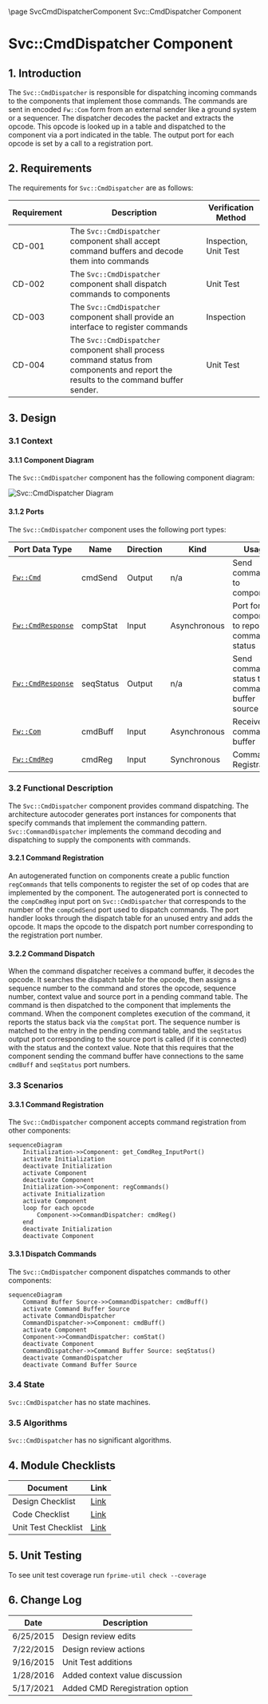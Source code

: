 \page SvcCmdDispatcherComponent Svc::CmdDispatcher Component
# Svc::CmdDispatcher Component

## 1. Introduction

The `Svc::CmdDispatcher` is responsible for dispatching incoming commands to the components that implement those commands. The commands are sent in encoded `Fw::Com` form from an external sender like a ground system or a sequencer. The dispatcher decodes the packet and extracts the opcode. This opcode is looked up in a table and dispatched to the component via a port indicated in the table. The output port for each opcode is set by a call to a registration port.

## 2. Requirements

The requirements for `Svc::CmdDispatcher` are as follows:

Requirement | Description | Verification Method
----------- | ----------- | -------------------
CD-001 | The `Svc::CmdDispatcher` component shall accept command buffers and decode them into commands | Inspection, Unit Test
CD-002 | The `Svc::CmdDispatcher` component shall dispatch commands to components | Unit Test
CD-003 | The `Svc::CmdDispatcher` component shall provide an interface to register commands | Inspection
CD-004 | The `Svc::CmdDispatcher` component shall process command status from components and report the results to the command buffer sender. | Unit Test 

## 3. Design

### 3.1 Context

#### 3.1.1 Component Diagram

The `Svc::CmdDispatcher` component has the following component diagram:

![`Svc::CmdDispatcher` Diagram](img/CommandDispatcherBDD.jpg "Svc::CmdDispatcher")

#### 3.1.2 Ports

The `Svc::CmdDispatcher` component uses the following port types:

Port Data Type | Name | Direction | Kind | Usage
-------------- | ---- | --------- | ---- | -----
[`Fw::Cmd`](../../../Fw/Cmd/docs/sdd.md) | cmdSend | Output | n/a | Send commands to components
[`Fw::CmdResponse`](../../../Fw/Cmd/docs/sdd.md) | compStat | Input | Asynchronous | Port for components to report command status
[`Fw::CmdResponse`](../../../Fw/Cmd/docs/sdd.md) | seqStatus | Output | n/a | Send command status to command buffer source
[`Fw::Com`](../../../Fw/Com/docs/sdd.md) | cmdBuff | Input | Asynchronous | Receive command buffer
[`Fw::CmdReg`](../../../Fw/Cmd/docs/sdd.md) | cmdReg | Input | Synchronous | Command Registration 

### 3.2 Functional Description

The `Svc::CmdDispatcher` component provides command dispatching. The architecture autocoder generates port instances for components that specify commands that implement the commanding pattern. `Svc::CommandDispatcher` implements the command decoding and dispatching to supply the components with commands.

#### 3.2.1 Command Registration

An autogenerated function on components create a public function `regCommands` that tells components to register the set of op codes that are implemented by the component. The autogenerated port is connected to the `compCmdReg` input port on `Svc::CmdDispatcher` that corresponds to the number of the `compCmdSend` port used to dispatch commands. The port handler looks through the dispatch table for an unused entry and adds the opcode. It maps the opcode to the dispatch port number corresponding to the registration port number.

#### 3.2.2 Command Dispatch

When the command dispatcher receives a command buffer, it decodes the opcode. It searches the dispatch table for the opcode, then assigns a sequence number to the command and stores the opcode, sequence number, context value and source port in a pending command table. The command is then dispatched to the component that implements the command. When the component completes execution of the command, it reports the status back via the `compStat` port. The sequence number is matched to the entry in the pending command table, and the `seqStatus` output port corresponding to the source port is called (if it is connected) with the status and the context value. Note that this requires that the component sending the command buffer have connections to the same `cmdBuff` and `seqStatus` port numbers.

### 3.3 Scenarios

#### 3.3.1 Command Registration

The `Svc::CmdDispatcher` component accepts command registration from other components:

```mermaid
sequenceDiagram
    Initialization->>Component: get_ComdReg_InputPort()
    activate Initialization
    deactivate Initialization
    activate Component
    deactivate Component
    Initialization->>Component: regCommands()
    activate Initialization
    activate Component
    loop for each opcode
        Component->>CommandDispatcher: cmdReg()
    end
    deactivate Initialization
    deactivate Component
```

#### 3.3.1 Dispatch Commands

The `Svc::CmdDispatcher` component dispatches commands to other components:

```mermaid
sequenceDiagram
    Command Buffer Source->>CommandDispatcher: cmdBuff()
    activate Command Buffer Source
    activate CommandDispatcher
    CommandDispatcher->>Component: cmdBuff()
    activate Component
    Component->>CommandDispatcher: comStat()
    deactivate Component
    CommandDispatcher->>Command Buffer Source: seqStatus()
    deactivate CommandDispatcher
    deactivate Command Buffer Source
```

### 3.4 State

`Svc::CmdDispatcher` has no state machines.

### 3.5 Algorithms

`Svc::CmdDispatcher` has no significant algorithms.

## 4. Module Checklists

Document | Link
-------- | ----
Design Checklist | [Link](Checklist_Design.xlsx)
Code Checklist | [Link](Checklist_Code.xlsx)
Unit Test Checklist | [Link](Checklist_Unit_Test.xls)

## 5. Unit Testing

To see unit test coverage run `fprime-util check --coverage`

## 6. Change Log

Date | Description
---- | -----------
6/25/2015 | Design review edits
7/22/2015 | Design review actions 
9/16/2015 | Unit Test additions
1/28/2016 | Added context value discussion
5/17/2021 | Added CMD Reregistration option



